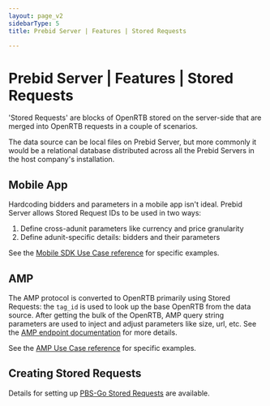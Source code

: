 ```yaml
---
layout: page_v2
sidebarType: 5
title: Prebid Server | Features | Stored Requests

---
```


# Prebid Server | Features | Stored Requests

'Stored Requests' are blocks of OpenRTB stored on the server-side that are merged into 
OpenRTB requests in a couple of scenarios.

The data source can be local files on Prebid Server, but more commonly it would be a relational
database distributed across all the Prebid Servers in the host company's installation.

## Mobile App

Hardcoding bidders and parameters in a mobile app isn't ideal. Prebid Server allows Stored Request IDs to be
used in two ways:

1. Define cross-adunit parameters like currency and price granularity
1. Define adunit-specific details: bidders and their parameters

See the [Mobile SDK Use Case reference](/prebid-server/use-cases/pbs-sdk.html) for specific examples.

## AMP

The AMP protocol is converted to OpenRTB primarily using Stored Requests: the `tag_id` is used to look up
the base OpenRTB from the data source. After getting the bulk of the OpenRTB, AMP query string parameters
are used to inject and adjust parameters like size, url, etc. See the [AMP endpoint documentation](/prebid-server/endpoints/openrtb2/pbs-endpoint-amp.html) for more details.

See the [AMP Use Case reference](/prebid-server/use-cases/pbs-amp.html) for specific examples.

## Creating Stored Requests

Details for setting up [PBS-Go Stored Requests](/prebid-server/features/pbs-storedreqs-go.html) are available.
